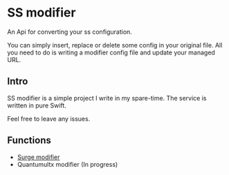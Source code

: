 # SS modifier

An Api for converting your ss configuration.

You can simply insert, replace or delete some config in your original file. All you need to do is writing a modifier config file and update your managed URL.

## Intro

SS modifier is a simple project I write in my spare-time. The service is written in pure Swift.

Feel free to leave any issues.

## Functions

- [Surge modifier](https://github.com/Kaelzs/SS-Modifier/tree/master/Surge)
- Quantumultx modifier (In progress)